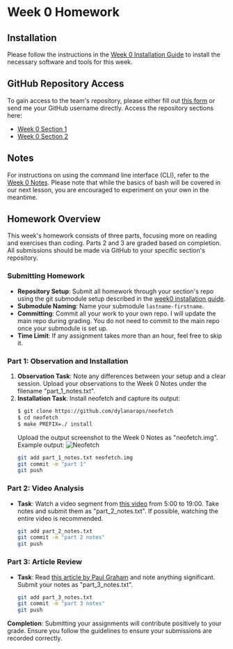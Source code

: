 # Week 0 Homework

## Installation
Please follow the instructions in the [Week 0 Installation Guide](../installation/week0.md) to install the necessary software and tools for this week.

## GitHub Repository Access
To gain access to the team's repository, please either fill out [this form](https://forms.gle/7xPFEEouiEviU9vo8) or send me your GitHub username directly. Access the repository sections here: 
- [Week 0 Section 1](https://github.com/RTAOLP/week0_section1)
- [Week 0 Section 2](https://github.com/RTAOLP/week0_section2)

## Notes
For instructions on using the command line interface (CLI), refer to the [Week 0 Notes](./notes.md). Please note that while the basics of bash will be covered in our next lesson, you are encouraged to experiment on your own in the meantime.

## Homework Overview
This week's homework consists of three parts, focusing more on reading and exercises than coding. Parts 2 and 3 are graded based on completion. All submissions should be made via GitHub to your specific section's repository.

### Submitting Homework
- **Repository Setup**: Submit all homework through your section's repo using the git submodule setup described in the [week0 installation guide](../installation/week0.md#git-and-github---submodule-setup).
- **Submodule Naming**: Name your submodule `lastname-firstname`.
- **Committing**: Commit all your work to your own repo. I will update the main repo during grading. You do not need to commit to the main repo once your submodule is set up.
- **Time Limit**: If any assignment takes more than an hour, feel free to skip it.

### Part 1: Observation and Installation
1. **Observation Task**: Note any differences between your setup and a clear session. Upload your observations to the Week 0 Notes under the filename "part_1_notes.txt".
2. **Installation Task**: Install neofetch and capture its output:
    ```bash
    $ git clone https://github.com/dylanaraps/neofetch
    $ cd neofetch
    $ make PREFIX=./ install
    ```
   Upload the output screenshot to the Week 0 Notes as "neofetch.img". Example output:
   ![Neofetch](../images/neofetch.png)
   ```bash
   git add part_1_notes.txt neofetch.img
   git commit -m "part 1"
   git push
   ```

### Part 2: Video Analysis
- **Task**: Watch a video segment from [this video](https://youtu.be/tc4ROCJYbm0?t=300) from 5:00 to 19:00. Take notes and submit them as "part_2_notes.txt". If possible, watching the entire video is recommended.
   ```bash
   git add part_2_notes.txt
   git commit -m "part 2 notes"
   git push
   ```

### Part 3: Article Review
- **Task**: Read [this article by Paul Graham](http://www.paulgraham.com/hp.html) and note anything significant. Submit your notes as "part_3_notes.txt".
   ```bash
   git add part_3_notes.txt
   git commit -m "part 3 notes"
   git push
   ```

**Completion**: Submitting your assignments will contribute positively to your grade. Ensure you follow the guidelines to ensure your submissions are recorded correctly.
